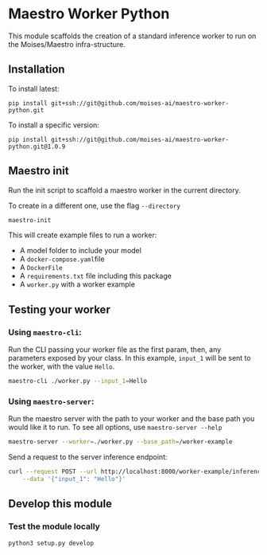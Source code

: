 # Maestro Worker Python

This module scaffolds the creation of a standard inference worker to run on the Moises/Maestro infra-structure.

## Installation
To install latest:
```
pip install git+ssh://git@github.com/moises-ai/maestro-worker-python.git
```

To install a specific version:
```
pip install git+ssh://git@github.com/moises-ai/maestro-worker-python.git@1.0.9
```

## Maestro init
Run the init script to scaffold a maestro worker in the current directory. 

To create in a different one, use the flag `--directory`

```bash
maestro-init
```

This will create example files to run a worker:
  - A model folder to include your model
  - A `docker-compose.yaml`file
  - A `DockerFile`
  - A `requirements.txt` file including this package
  - A `worker.py` with a worker example

## Testing your worker

### Using `maestro-cli`:

Run the CLI passing your worker file as the first param, then, any parameters exposed by your class. In this example, `input_1` will be sent to the worker, with the value `Hello`.

```bash
maestro-cli ./worker.py --input_1=Hello
```

### Using `maestro-server`:

Run the maestro server with the path to your worker and the base path you would like it to run. To see all options, use `maestro-server --help`

```bash
maestro-server --worker=./worker.py --base_path=/worker-example
```

Send a request to the server inference endpoint:

```bash
curl --request POST --url http://localhost:8000/worker-example/inference  --header 'Content-Type: application/json' \
    --data '{"input_1": "Hello"}'
```

## Develop this module

### Test the module locally
```bash
python3 setup.py develop
```